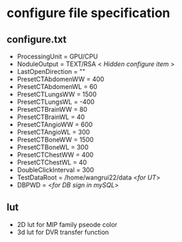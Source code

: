 # configure file specification  
## configure.txt  
- ProcessingUnit = GPU/CPU  
- NoduleOutput = TEXT/RSA < *Hidden configure item* >
- LastOpenDirection = "" 
- PresetCTAbdomenWW = 400
- PresetCTAbdomenWL = 60
- PresetCTLungsWW = 1500
- PresetCTLungsWL = -400
- PresetCTBrainWW = 80
- PresetCTBrainWL = 40
- PresetCTAngioWW = 600
- PresetCTAngioWL = 300
- PresetCTBoneWW = 1500
- PresetCTBoneWL = 300
- PresetCTChestWW = 400
- PresetCTChestWL = 40
- DoubleClickInterval = 300
- TestDataRoot = /home/wangrui22/data <*for UT*>
- DBPWD = <*for DB sign in mySQL*>  


## lut
- 2D lut for MIP family pseode color
- 3d lut for DVR transfer function


